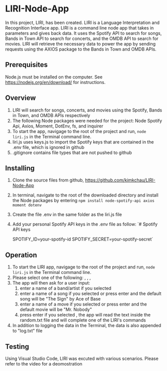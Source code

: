 # LIRI-Node-App
In this project, LIRI, has been created.  LIRI is a Language Interpretation and Recognition Interface app.  LIRI is a command line node app that takes in parameters and gives back data.  It uses the Spotify API to search for songs, Bands in Town API to search for concerts, and the OMDB API to search for movies.  LIRI will retrieve the necessary data to power the app by sending requests using the AXIOS package to the Bands in Town and OMDB APIs.

## Prerequisites
Node.js must be installed on the computer.  See https://nodejs.org/en/download/ for instructions.

## Overview
1. LIRI will search for songs, concerts, and movies using the Spotify, Bands in Town, and OMDB APIs respectively
1. The following Node packages were needed for the project: Node Spotify Api, Axios, Moment, DotEnv, fs, and inquirer
1. To start the app, navigage to the root of the project and run, `node liri.js` in the Terminal command line.
1. liri.js uses keys.js to import the Spotify keys that are contained in the .env file, which is ignored in github
1. .gitignore contains file types that are not pushed to github

## Installing
1. Clone the source files from github, https://github.com/kimkchau/LIRI-Node-App
1. In terminal, navigate to the root of the downloaded directory and install the Node packages by entering `npm install node-spotify-api axios moment dotenv`
1. Create the file .env in the same folder as the liri.js file
1. Add your personal Spotify API keys in the .env file as follow:
    `# Spotify API keys

    SPOTIFY_ID=your-spotify-id
    SPOTIFY_SECRET=your-spotify-secret`

## Operation
1. To start the LIRI app, navigage to the root of the project and run, `node liri.js` in the Terminal command line.
1. Please select one of the following: <concert-this>, <spotify-this-song>, <movie-this>, <do-what-it-says>
1. The app will then ask for a user input: 
    1. enter a name of a band/artist if you selected <concert-this> 
    1. enter a name of a song if you selected <spotify-this-song> or press enter and the default song will be "The Sign" by Ace of Base
    1. enter a name of a move if you selected <movie-this> or press enter and the default movie will be "Mr. Nobody"
    1. press enter if you selected <do-what-it-says>, the app will read the text inside the random.txt file and will complete one of the LIRI's commands
1. In addition to logging the data in the Terminal, the data is also appended to "log.txt" file

## Testing
Using Visual Studio Code, LIRI was excuted with various scenarios.  Please refer to the video for a deomostration 

   
